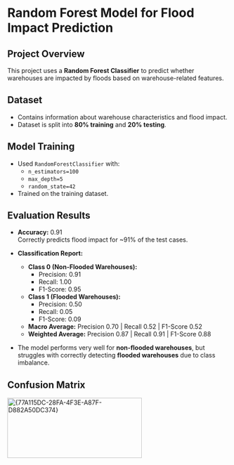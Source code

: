 # Random Forest Model for Flood Impact Prediction

## Project Overview
This project uses a **Random Forest Classifier** to predict whether warehouses are impacted by floods based on warehouse-related features.

## Dataset
- Contains information about warehouse characteristics and flood impact.
- Dataset is split into **80% training** and **20% testing**.

## Model Training
- Used `RandomForestClassifier` with:
  - `n_estimators=100`
  - `max_depth=5`
  - `random_state=42`
- Trained on the training dataset.

## Evaluation Results
- **Accuracy:** 0.91  
  Correctly predicts flood impact for ~91% of the test cases.

- **Classification Report:**
  - **Class 0 (Non-Flooded Warehouses):**  
    - Precision: 0.91  
    - Recall: 1.00  
    - F1-Score: 0.95
  - **Class 1 (Flooded Warehouses):**  
    - Precision: 0.50  
    - Recall: 0.05  
    - F1-Score: 0.09
  - **Macro Average:** Precision 0.70 | Recall 0.52 | F1-Score 0.52  
  - **Weighted Average:** Precision 0.87 | Recall 0.91 | F1-Score 0.88  

- The model performs very well for **non-flooded warehouses**, but struggles with correctly detecting **flooded warehouses** due to class imbalance.
## Confusion Matrix
<img width="306" height="137" alt="{77A115DC-28FA-4F3E-A87F-D882A50DC374}" src="https://github.com/user-attachments/assets/49646c01-717a-4cf2-8588-2e404d2bb15d" />

